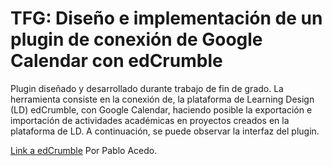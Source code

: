 # TFG: Diseño e implementación de un plugin de conexión de Google Calendar con edCrumble

Plugin diseñado y desarrollado durante trabajo de fin de grado. La herramienta consiste en la conexión de, la plataforma de Learning Design (LD) edCrumble, con Google Calendar, haciendo posible la exportación e importación de actividades académicas en proyectos creados en la plataforma de LD. A continuación, se puede observar la interfaz del plugin.


[Link a edCrumble](https://ilde2.upf.edu/edcrumble/)
Por Pablo Acedo.
